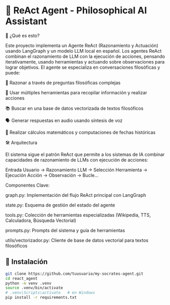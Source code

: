 # 🤖 ReAct Agent - Philosophical AI Assistant

🧠 ¿Qué es esto?

Este proyecto implementa un Agente ReAct (Razonamiento y Actuación) usando LangGraph y un modelo LLM local en español. Los agentes ReAct combinan el razonamiento de LLM con la ejecución de acciones, pensando iterativamente, usando herramientas y actuando sobre observaciones para lograr objetivos.
El agente se especializa en conversaciones filosóficas y puede:

💭 Razonar a través de preguntas filosóficas complejas

🔧 Usar múltiples herramientas para recopilar información y realizar acciones

📚 Buscar en una base de datos vectorizada de textos filosóficos

🗣️ Generar respuestas en audio usando síntesis de voz

🧮 Realizar cálculos matemáticos y computaciones de fechas históricas

🛠️ Arquitectura

El sistema sigue el patrón ReAct que permite a los sistemas de IA combinar capacidades de razonamiento de LLMs con ejecución de acciones:

Entrada Usuario → Razonamiento LLM → Selección Herramienta → Ejecución Acción → Observación → Bucle...

Componentes Clave:

graph.py: Implementación del flujo ReAct principal con LangGraph

state.py: Esquema de gestión del estado del agente

tools.py: Colección de herramientas especializadas (Wikipedia, TTS, Calculadora, Búsqueda Vectorial)

prompts.py: Prompts del sistema y guía de herramientas

utils/vectorizador.py: Cliente de base de datos vectorial para textos filosóficos

## 🚀 Instalación
```bash
git clone https://github.com/tuusuario/my-socrates-agent.git
cd react_agent
python -m venv .venv
source .venv/bin/activate
# .venv\Scripts\activate   # en Windows
pip install -r requirements.txt

